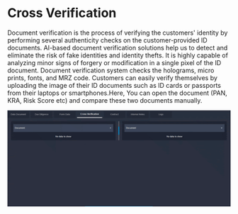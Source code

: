 # Cross Verification

Document verification is the process of verifying the customers' identity by performing several authenticity checks on the customer-provided ID documents. AI-based document verification solutions help us to detect and eliminate the risk of fake identities and identity thefts. It is highly capable of analyzing minor signs of forgery or modification in a single pixel of the ID document. Document verification system checks the holograms, micro prints, fonts, and MRZ code. Customers can easily verify themselves by uploading the image of their ID documents such as ID cards or passports from their laptops or smartphones.Here, You can open the document (PAN, KRA, Risk Score etc) and compare these two documents manually.

![](../.gitbook/assets/athr.gif)
